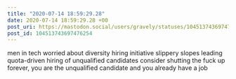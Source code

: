 ```yaml
---
title: "2020-07-14 18:59:29.28"
date: 2020-07-14 18:59:29.28 +00
post_uri: https://mastodon.social/users/gravely/statuses/104513743697476254
post_id: 104513743697476254
---
```

men in tech worried about diversity hiring initiative slippery slopes leading quota-driven hiring of unqualified candidates consider shutting the fuck up forever, you are the unqualified candidate and you already have a job


